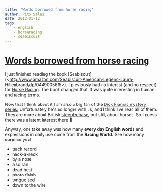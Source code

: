 ```yaml
---
title: "Words borrowed from horse racing"
author: Pito Salas
date: 2012-01-12
tags:
    - english
    - horseracing
    - seabiscuit
---
```

# [Words borrowed from horse racing](None)




I just finished reading the book
[Seabiscuit](<http://www.amazon.com/Seabiscuit-American-Legend-Laura-
Hillenbrand/dp/0449005615>). I previously had no interest (and no respect) for
[Horse Racing](<http://en.wikipedia.org/wiki/Horse_racing>). The book changed
that. It was quite interesting in human and racing terms.

Now that I think about it I am also a big fan of the [Dick Francis mystery
series.](<http://en.wikipedia.org/wiki/Dick_Francis>) Unfortunately he's no
longer with us, and I think I've read all of them. They are more about British
[steeplechase](<http://en.wikipedia.org/wiki/Steeplechase>), but still, about
horses. So I guess there was a latent interest there 🙂

Anyway, one take away was how many **every day English words** and expressions
in daily use come from the **Racing World.** See how many surprise you!

  * track record
  * neck-a-neck
  * by a nose
  * also ran
  * dead heat
  * photo finish
  * tongue tied
  * down to the wire


